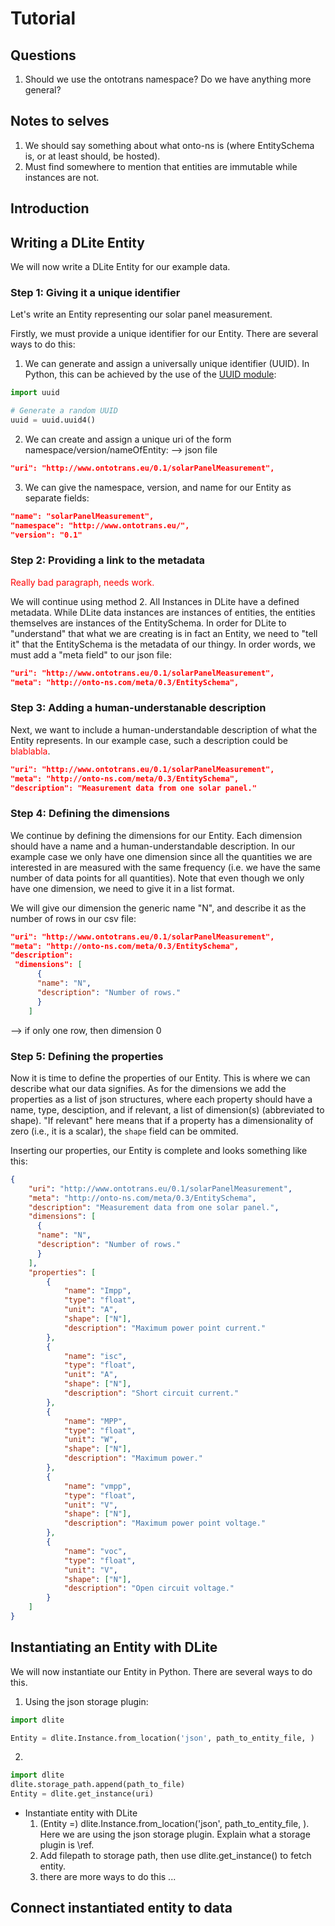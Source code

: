 # Tutorial

## Questions
1. Should we use the ontotrans namespace? Do we have anything more general?

## Notes to selves
1. We should say something about what onto-ns is (where EntitySchema is, or at least should, be hosted).
2. Must find somewhere to mention that entities are immutable while instances are not.

## Introduction


## Writing a DLite Entity
We will now write a DLite Entity for our example data. 

### Step 1: Giving it a unique identifier
Let's write an Entity representing our solar panel measurement. 

Firstly, we must provide a unique identifier for our Entity. There are several ways to do this:

1.  We can generate and assign a universally unique identifier (UUID). In Python, this can be achieved by the use of the [UUID module](https://docs.python.org/3/library/uuid.html):

```python
import uuid

# Generate a random UUID
uuid = uuid.uuid4()
```

2.  We can create and assign a unique uri of the form namespace/version/nameOfEntity: --> json file

```json
"uri": "http://www.ontotrans.eu/0.1/solarPanelMeasurement",
```

3.  We can give the namespace, version, and name for our Entity as separate fields:

```json
"name": "solarPanelMeasurement",
"namespace": "http://www.ontotrans.eu/",
"version": "0.1"
```

### Step 2: Providing a link to the metadata
<span style="color:red">Really bad paragraph, needs work.</span>

We will continue using method 2. All Instances in DLite have a defined metadata. While DLite data instances are instances of entities, the entities themselves are instances of the EntitySchema. In order for DLite to "understand" that what we are creating is in fact an Entity, we need to "tell it" that the EntitySchema is the metadata of our thingy. In order words, we must add a "meta field" to our json file:

```json
"uri": "http://www.ontotrans.eu/0.1/solarPanelMeasurement",
"meta": "http://onto-ns.com/meta/0.3/EntitySchema",
```

### Step 3: Adding a human-understanable description
Next, we want to include a human-understandable description of what the Entity represents. In our example case, such a description could be <span style="color:red">blablabla</span>.

```json
"uri": "http://www.ontotrans.eu/0.1/solarPanelMeasurement",
"meta": "http://onto-ns.com/meta/0.3/EntitySchema",
"description": "Measurement data from one solar panel."
```

### Step 4: Defining the dimensions
We continue by defining the dimensions for our Entity. Each dimension should have a name and a human-understandable description. In our example case we only have one dimension since all the quantities we are interested in are measured with the same frequency (i.e. we have the same number of data points for all quantities). Note that even though we only have one dimension, we need to give it in a list format.

We will give our dimension the generic name "N", and describe it as the number of rows in our csv file:

```json
"uri": "http://www.ontotrans.eu/0.1/solarPanelMeasurement",
"meta": "http://onto-ns.com/meta/0.3/EntitySchema",
"description": 
 "dimensions": [
      {
      "name": "N",
      "description": "Number of rows."
      }
    ]
```
--> if only one row, then dimension 0
### Step 5: Defining the properties
Now it is time to define the properties of our Entity. This is where we can describe what our data signifies. As for the dimensions we add the properties as a list of json structures, where each property should have a name, type, desciption, and if relevant, a list of dimension(s) (abbreviated to shape). "If relevant" here means that if a property has a dimensionality of zero (i.e., it is a scalar), the `shape` field can be ommited.

Inserting our properties, our Entity is complete and looks something like this:

```json
{
    "uri": "http://www.ontotrans.eu/0.1/solarPanelMeasurement",
    "meta": "http://onto-ns.com/meta/0.3/EntitySchema",
    "description": "Measurement data from one solar panel.",
    "dimensions": [
      {
      "name": "N",
      "description": "Number of rows."
      }
    ],
    "properties": [
        {
            "name": "Impp",
            "type": "float",
            "unit": "A",
            "shape": ["N"],
            "description": "Maximum power point current."
        },
        {
            "name": "isc",
            "type": "float",
            "unit": "A",
            "shape": ["N"],
            "description": "Short circuit current."
        },
        {
            "name": "MPP",
            "type": "float",
            "unit": "W",
            "shape": ["N"],
            "description": "Maximum power."
        },
        {
            "name": "vmpp",
            "type": "float",
            "unit": "V",
            "shape": ["N"],
            "description": "Maximum power point voltage."
        },
        {
            "name": "voc",
            "type": "float",
            "unit": "V",
            "shape": ["N"],
            "description": "Open circuit voltage."
        }
    ]
}

```

## Instantiating an Entity with DLite
We will now instantiate our Entity in Python. There are several ways to do this. 

1. Using the json storage plugin:

```python
import dlite

Entity = dlite.Instance.from_location('json', path_to_entity_file, )

```

2. 
``` python
import dlite
dlite.storage_path.append(path_to_file)
Entity = dlite.get_instance(uri)
```
* Instantiate entity with DLite
    1. (Entity =) dlite.Instance.from_location('json', path_to_entity_file, ). Here we are using the json storage plugin. Explain what a storage plugin is \ref.
    2. Add filepath to storage path, then use dlite.get_instance() to fetch
    entity.
    3. there are more ways to do this ... 

## Connect instantiated entity to data
